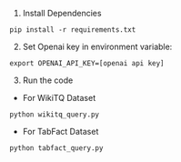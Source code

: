 1. Install Dependencies

```pip install -r requirements.txt```

2. Set Openai key in environment variable:

```export OPENAI_API_KEY=[openai api key]```

3. Run the code

- For WikiTQ Dataset

```python wikitq_query.py```

- For TabFact Dataset

```python tabfact_query.py```